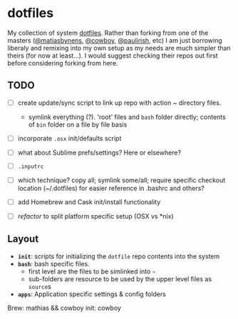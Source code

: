 dotfiles
========

My collection of system [dotfiles](http://dotfiles.github.io/). Rather than forking from one of the masters ([@matiasbynens](https://github.com/mathiasbynens/dotfiles/), [@cowboy](https://github.com/cowboy/dotfiles), [@paulirish](https://github.com/paulirish/dotfiles), etc) I am just borrowing liberaly and remixing into my own setup as my needs are much simpler than theirs (for now at least...). I would suggest checking their repos out first before considering forking from here.

## TODO

 - [ ] create update/sync script to link up repo with action ~ directory files.
    - symlink everything (?). 'root' files and `bash` folder directly; contents of `bin` folder on a file by file basis
 - [ ] incorporate `.osx` init/defaults script
 - [ ] what about Sublime prefs/settings? Here or elsewhere?
 - [ ] `.inputrc`

 - [ ] which technique? copy all; symlink some/all; require specific checkout location (~/.dotfiles) for easier reference in .bashrc and others?

 - [ ] add Homebrew and Cask init/install functionality

 - [ ] *refactor* to split platform specific setup (OSX vs *nix)


## Layout

  - **`init`**: scripts for initializing the `dotfile` repo contents into the system
  - **`bash`**: bash specific files.
    - first level are the files to be simlinked into `~`
    - sub-folders are resource to be used by the upper level files as `source`s
  - **`apps`**: Application specific settings & config folders

  Brew: mathias && cowboy
  init: cowboy
